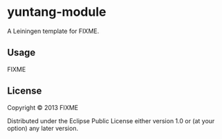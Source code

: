 # yuntang-module

A Leiningen template for FIXME.

## Usage

FIXME

## License

Copyright © 2013 FIXME

Distributed under the Eclipse Public License either version 1.0 or (at
your option) any later version.
